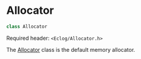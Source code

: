 # Allocator

```c++
class Allocator
```

Required header: `<Eclog/Allocator.h>`

The [Allocator](Allocator.md) class is the default memory allocator.

